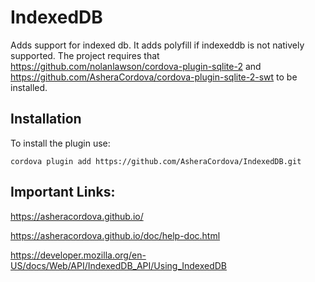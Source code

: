 # IndexedDB

Adds support for indexed db. It adds polyfill if indexeddb is not natively supported. The project requires that https://github.com/nolanlawson/cordova-plugin-sqlite-2 and https://github.com/AsheraCordova/cordova-plugin-sqlite-2-swt to be installed.

## Installation
To install the plugin use:

```
cordova plugin add https://github.com/AsheraCordova/IndexedDB.git
```

## Important Links:
https://asheracordova.github.io/

https://asheracordova.github.io/doc/help-doc.html

https://developer.mozilla.org/en-US/docs/Web/API/IndexedDB_API/Using_IndexedDB
